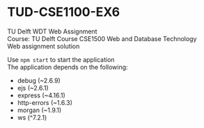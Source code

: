 # TUD-CSE1100-EX6
TU Delft WDT Web Assignment  
Course: TU Delft Course CSE1500 Web and Database Technology  
Web assignment solution

Use `npm start` to start the application  
The application depends on the following:
* debug (~2.6.9)
* ejs (~2.6.1)
* express (~4.16.1)
* http-errors (~1.6.3)
* morgan (~1.9.1)
* ws (^7.2.1)
